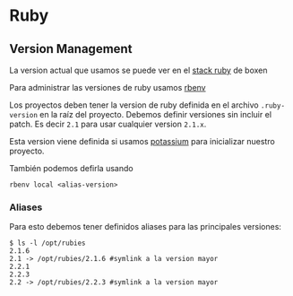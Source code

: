 # Ruby

## Version Management

La version actual que usamos se puede ver en el [stack ruby](https://github.com/platanus/our-boxen/blob/HEAD/modules/stacks/manifests/ruby.pp) de boxen

Para administrar las versiones de ruby usamos [rbenv](https://github.com/sstephenson/rbenv)

Los proyectos deben tener la version de ruby definida en el archivo
`.ruby-version` en la raíz del proyecto. Debemos definir versiones
sin incluir el patch. Es decir `2.1` para usar cualquier version `2.1.x`.

Esta version viene definida si usamos
[potassium](http://github.com/platanus/potassium) para inicializar
nuestro proyecto.

También podemos defirla usando

```
rbenv local <alias-version>
```

### Aliases

Para esto debemos tener definidos aliases para las principales versiones:

```shell
$ ls -l /opt/rubies
2.1.6
2.1 -> /opt/rubies/2.1.6 #symlink a la version mayor
2.2.1
2.2.3
2.2 -> /opt/rubies/2.2.3 #symlink a la version mayor
```
